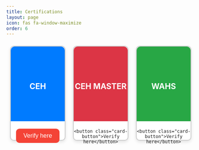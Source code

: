 ```yaml
---
title: Certifications
layout: page 
icon: fas fa-window-maximize
order: 6
---
```

<style>

.certification-container {
  display: flex;
  justify-content: space-around;
}

.card {
  width: 250px;
  height: 250px;
  border: 2px solid #ccc;
  border-radius: 10px;
  text-align: center;
  margin: 10px;
  background: #fff;
  box-shadow: 0 4px 8px rgba(0, 0, 0, 0.1);
}

.card-image {
  border-radius: 10px 10px 0 0;
  height: 200px;
  display: flex;
  align-items: center;
  justify-content: center;
  color: #fff;
  margin-bottom: 20px;
}

.card-image.blue { background-color: #007bff; }
.card-image.red { background-color: #dc3545; }
.card-image.green { background-color: #28a745; }

.card-title {
  font-size: 18px;
  color: #333;
  margin-bottom: 20px;
}

.card-button {
  background-color: #f44336;
  color: white;
  border: none;
  border-radius: 9px;
  padding: 10px 20px;
  font-size: 16px;
  cursor: pointer;
  outline: none;
  margin-bottom: 20px;
  align-self: center;
}

.card-button:hover {
  background-color: #d32f2f;
}

</style>
<div class="certification-container">
  <div class="card">
    <div class="card-image blue">
      <!-- Image goes here -->
      <h2>CEH</h2>
    </div>
    <button class="card-button">Verify here</button>
  </div>
  <div class="card">
    <div class="card-image red">
      <!-- Image goes here -->
      <h2>CEH MASTER</h2>
    </div>
   
    <button class="card-button">Verify here</button>
  </div>
  <div class="card">
    <div class="card-image green">
      <!-- Image goes here -->
      <h2>WAHS</h2>
    </div>
   
    <button class="card-button">Verify here</button>
  </div>
</div>

